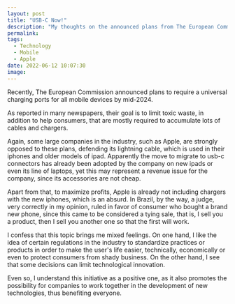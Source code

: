 ```yaml
---
layout: post
title: "USB-C Now!"
description: "My thoughts on the announced plans from The European Commission to require a universal charging ports for all mobile devices"
permalink: 
tags:
  - Technology
  - Mobile
  - Apple
date: 2022-06-12 10:07:30
image:
---
```


Recently, The European Commission announced plans to require a universal charging ports for all mobile devices by mid-2024.

As reported in many newspapers, their goal is to limit toxic waste, in addition to help consumers, that are mostly required to accumulate lots of cables and chargers.

Again, some large companies in the industry, such as Apple, are strongly opposed to these plans, defending its lightning cable, which is used in their iphones and older models of ipad.
Apparently the move to migrate to usb-c connectors has already been adopted by the company on new ipads or even its line of laptops, yet this may represent a revenue issue for the company, since its accessories are not cheap.

Apart from that, to maximize profits, Apple is already not including chargers with the new iphones, which is an absurd. In Brazil, by the way, a judge, very correctly in my opinion, ruled in favor of consumer who bought a brand new phone, since this came to be considered a tying sale, that is, I sell you a product, then I sell you another one so that the first will work.

I confess that this topic brings me mixed feelings. On one hand, I like the idea of ​​certain regulations in the industry to standardize practices or products in order to make the user's life easier, technically, economically or even to protect consumers from shady business. On the other hand, I see that some decisions can limit technological innovation.

Even so, I understand this initiative as a positive one, as it also promotes the possibility for companies to work together in the development of new technologies, thus benefiting everyone.
